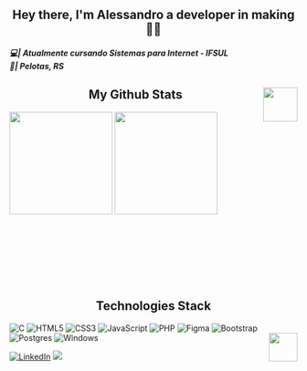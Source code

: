 <!-- ****************************************** BIO ******************************************** -->
<h2 align="center">Hey there, I'm Alessandro a developer in making👋🏼</h2>

<h5>
  💻| Atualmente cursando Sistemas para Internet - IFSUL <br>
  📍| Pelotas, RS <br>
</h5>

<!-- ****************************************** STATS ******************************************** -->
<h2 align="center"> My Github Stats<img align="right" src="https://thumbs.gfycat.com/GrouchyElegantAlbacoretuna-max-1mb.gif" width="60"></h2>
  
<img align="center" height="180em" src="https://github-readme-stats.vercel.app/api?username=alessandrolemons&show_icons=true&theme=radical&include_all_commits=true&count_private=true"/>
<img align="center" height="180em" src="https://github-readme-stats.vercel.app/api/top-langs?username=alessandrolemons&layout=compact&show_icons=true&theme=radical"/>
<br> <br> <br> <br> <br> <br> <br> <br>

<!-- ****************************************** TOOLS ******************************************** -->
<h2 align="center">Technologies Stack</h2>
 
![C](https://img.shields.io/badge/c-%2300599C.svg?style=for-the-badge&logo=c&logoColor=white)
![HTML5](https://img.shields.io/badge/html5-%23E34F26.svg?style=for-the-badge&logo=html5&logoColor=white)
![CSS3](https://img.shields.io/badge/css3-%231572B6.svg?style=for-the-badge&logo=css3&logoColor=white)
![JavaScript](https://img.shields.io/badge/javascript-%23323330.svg?style=for-the-badge&logo=javascript&logoColor=%23F7DF1E)
![PHP](https://img.shields.io/badge/php-%23777BB4.svg?style=for-the-badge&logo=php&logoColor=white)
![Figma](https://img.shields.io/badge/figma-%23F24E1E.svg?style=for-the-badge&logo=figma&logoColor=white)
![Bootstrap](https://img.shields.io/badge/bootstrap-%23563D7C.svg?style=for-the-badge&logo=bootstrap&logoColor=white)
![Postgres](https://img.shields.io/badge/postgres-%23316192.svg?style=for-the-badge&logo=postgresql&logoColor=white)
![Windows](https://img.shields.io/badge/Windows-0078D6?style=for-the-badge&logo=windows&logoColor=white)
<img align="right" width="50" src="https://media3.giphy.com/media/wvQIqJyNBOCjK/giphy.gif"/>

<!-- <div style="display: inline_block">
  <img align="center" alt="HTML" height="30" width="40" src="https://cdn.jsdelivr.net/gh/devicons/devicon/icons/html5/html5-original.svg" />
  <img align="center" alt="CSS" height="30" width="40" src="https://cdn.jsdelivr.net/gh/devicons/devicon/icons/css3/css3-original.svg" />
  <img align="center" alt="JS" height="30" width="40" src="https://cdn.jsdelivr.net/gh/devicons/devicon/icons/javascript/javascript-plain.svg" />
  <img align="center" alt="C" height="30" width="40" src="https://cdn.jsdelivr.net/gh/devicons/devicon/icons/c/c-original.svg" />
  <img align="center" alt="PHP" height="30" width="40" src="https://cdn.jsdelivr.net/gh/devicons/devicon/icons/php/php-original.svg" />
  
  <img align="right" alt="gif" height="145" width="145" src="https://cdn.discordapp.com/attachments/557373051705229326/888810076813525002/Webp.net-gifmaker.gif">
</div> -->

<div>
  <a href="https://www.linkedin.com/in/alessandro-lemons-8b6190151/" target="_blank"> <img src="https://img.shields.io/badge/LinkedIn-0077B5?style=for-the-badge&logo=linkedin&logoColor=white" title="LinkedIn" /></a>
  <a href = "mailto:alessandro.lemons@gmail.com" target="_blank"><img src="https://img.shields.io/badge/-Gmail-%23333?style=for-the-badge&logo=gmail&logoColor=white" target="_blank"></a>
 </div>
